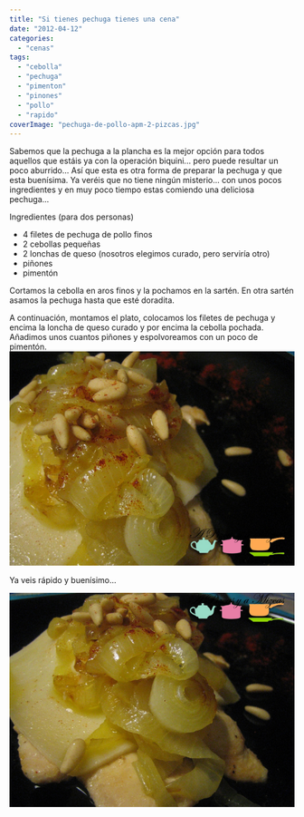 ```yaml
---
title: "Si tienes pechuga tienes una cena"
date: "2012-04-12"
categories:
  - "cenas"
tags:
  - "cebolla"
  - "pechuga"
  - "pimenton"
  - "pinones"
  - "pollo"
  - "rapido"
coverImage: "pechuga-de-pollo-apm-2-pizcas.jpg"
---
```


Sabemos que la pechuga a la plancha es la mejor opción para todos aquellos que estáis ya con la operación biquini... pero puede resultar un poco aburrido... Así que esta es otra forma de preparar la pechuga y que esta buenísima. Ya veréis que no tiene ningún misterio... con unos pocos ingredientes y en muy poco tiempo estas comiendo una deliciosa pechuga...

Ingredientes (para dos personas)

- 4 filetes de pechuga de pollo finos
- 2 cebollas pequeñas
- 2 lonchas de queso (nosotros elegimos curado, pero serviría otro)
- piñones
- pimentón

Cortamos la cebolla en aros finos y la pochamos en la sartén. En otra sartén asamos la pechuga hasta que esté doradita.

A continuación, montamos el plato, colocamos los filetes de pechuga y encima la loncha de queso curado y por encima la cebolla pochada. Añadimos unos cuantos piñones y espolvoreamos con un poco de pimentón.![](images/pechuga-de-pollo-apm-2-pizcas.jpg "pechuga de pollo apm (2) (pizcas)")

Ya veis rápido y buenísimo...

![](images/pechuga-de-pollo-apm-3-pizcas.jpg "pechuga de pollo apm (3) (pizcas)")
